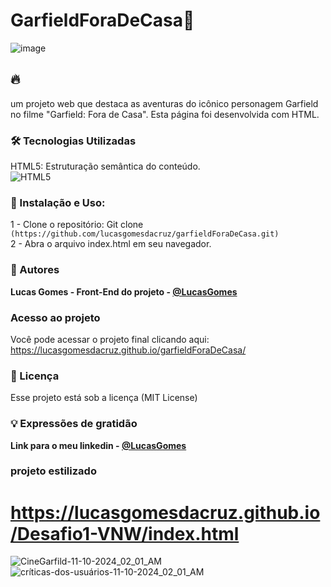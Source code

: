 # GarfieldForaDeCasa🚀 
![image](https://github.com/user-attachments/assets/d4fe01c4-8f49-4ff8-81fd-24671d303539)

## 🔥 
um projeto web que destaca as aventuras do icônico personagem Garfield no filme "Garfield: Fora de Casa". Esta página foi desenvolvida com HTML.


### 🛠️ Tecnologias Utilizadas
HTML5: Estruturação semântica do conteúdo. <br>
![HTML5](https://img.shields.io/badge/html5-%23E34F26.svg?style=for-the-badge&logo=html5&logoColor=white) 

### 📁 Instalação e Uso:
1 - Clone o repositório: Git clone `(https://github.com/lucasgomesdacruz/garfieldForaDeCasa.git)` <br>
2 - Abra o arquivo index.html em seu navegador.<br>

### 👷 Autores

**Lucas Gomes - Front-End do projeto - [@LucasGomes](https://github.com/lucasgomesdacruz)**

### Acesso ao projeto
Você pode acessar o projeto final clicando aqui: <a>https://lucasgomesdacruz.github.io/garfieldForaDeCasa/</a>

### 📄 Licença
Esse projeto está sob a licença (MIT License)

### 💡 Expressões de gratidão
**Link para o meu linkedin - [@LucasGomes](https://www.linkedin.com/in/lucaass1997)**

### projeto estilizado
# <a>https://lucasgomesdacruz.github.io/Desafio1-VNW/index.html <a/>

![CineGarfild-11-10-2024_02_01_AM](https://github.com/user-attachments/assets/ca38c5a4-8472-465a-8add-0a72a3b30c63)
![críticas-dos-usuários-11-10-2024_02_01_AM](https://github.com/user-attachments/assets/28a9678a-3871-48d4-b3ff-944966f15537)
